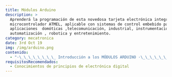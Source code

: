 ```yaml
---
title: Módulos Arduino
description: >
  Aprenderá la programación de esta novedosa tarjeta electrónica integrada con
  microcontrolador ATMEL, aplicable con sistemas de control embebido para
  aplicaciones  domóticas ,telecomunicación, industrial, instrumentación ,
  automatización , robotica y entretenimiento.
category: mecatronica
date: 3rd Oct 19
img: /img/arduino.png
contenido:
  - "·\_\_\_\_\_\_\_\_ Introducción a los MÓDULOS ARDUINO ·\_\_\_\_\_\_\_\_ Programación de Lenguaje Arduino ·\_\_\_\_\_\_\_\_ Comunicación serial Shield ·\_\_\_\_\_\_\_\_ Entradas / Salidas  Digitales ·\_\_\_\_\_\_\_\_ Entradas / Salidas  Analógicas ·\_\_\_\_\_\_\_\_ Aplicación de Sensores con Arduino Temperatura   - Ultrasónicos Infrarrojos   - Color Humedad - Movimiento Presión - Caudal ·\_\_\_\_\_\_\_\_ Control de  Servomecanismos ·\_\_\_\_\_\_\_\_ Comunicación con módulos Bluethoot ·\_\_\_\_\_\_\_\_ PROYECTOS CON ARDUINO"
requisitosRecomendados:
  - Conocimientos de principios de electrónica digital
---
```



